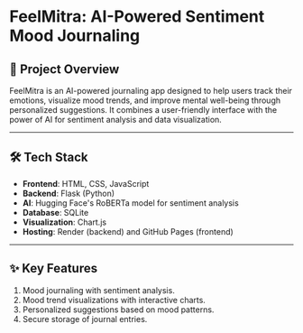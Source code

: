 # **FeelMitra: AI-Powered Sentiment Mood Journaling**

## 📝 **Project Overview**  
FeelMitra is an AI-powered journaling app designed to help users track their emotions, visualize mood trends, and improve mental well-being through personalized suggestions. It combines a user-friendly interface with the power of AI for sentiment analysis and data visualization.

---

## 🛠️ **Tech Stack**
- **Frontend**: HTML, CSS, JavaScript
- **Backend**: Flask (Python)
- **AI**: Hugging Face's RoBERTa model for sentiment analysis
- **Database**: SQLite
- **Visualization**: Chart.js
- **Hosting**: Render (backend) and GitHub Pages (frontend)

---

## ✨ **Key Features**
1. Mood journaling with sentiment analysis.
2. Mood trend visualizations with interactive charts.
3. Personalized suggestions based on mood patterns.
4. Secure storage of journal entries.
